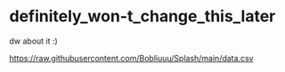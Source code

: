# definitely_won-t_change_this_later
dw about it :)

https://raw.githubusercontent.com/Bobliuuu/Splash/main/data.csv
